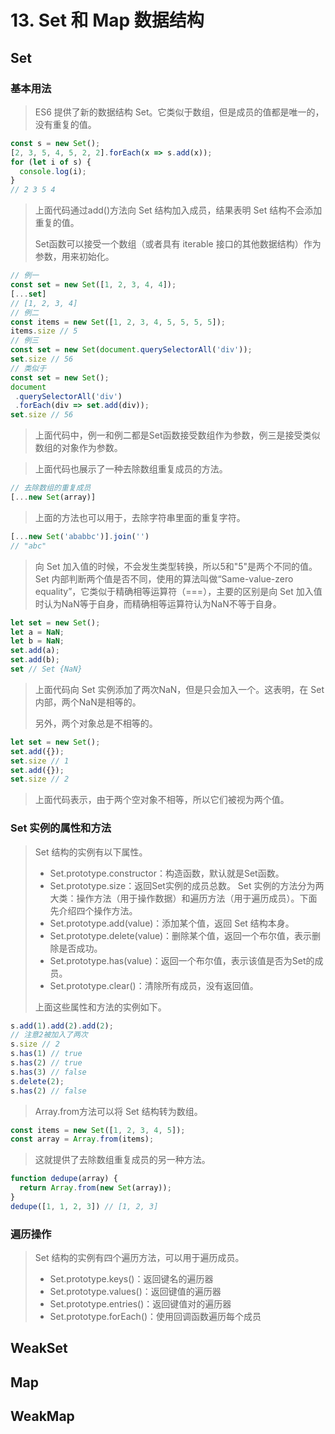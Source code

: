 # 13. Set 和 Map 数据结构

## Set

### 基本用法
> ES6 提供了新的数据结构 Set。它类似于数组，但是成员的值都是唯一的，没有重复的值。
```js
const s = new Set();
[2, 3, 5, 4, 5, 2, 2].forEach(x => s.add(x));
for (let i of s) {
  console.log(i);
}
// 2 3 5 4
```
> 上面代码通过add()方法向 Set 结构加入成员，结果表明 Set 结构不会添加重复的值。
>
> Set函数可以接受一个数组（或者具有 iterable 接口的其他数据结构）作为参数，用来初始化。
```js
// 例一
const set = new Set([1, 2, 3, 4, 4]);
[...set]
// [1, 2, 3, 4]
// 例二
const items = new Set([1, 2, 3, 4, 5, 5, 5, 5]);
items.size // 5
// 例三
const set = new Set(document.querySelectorAll('div'));
set.size // 56
// 类似于
const set = new Set();
document
 .querySelectorAll('div')
 .forEach(div => set.add(div));
set.size // 56
```
> 上面代码中，例一和例二都是Set函数接受数组作为参数，例三是接受类似数组的对象作为参数。

> 上面代码也展示了一种去除数组重复成员的方法。
```js
// 去除数组的重复成员
[...new Set(array)]
```
> 上面的方法也可以用于，去除字符串里面的重复字符。
```js
[...new Set('ababbc')].join('')
// "abc"
```
> 向 Set 加入值的时候，不会发生类型转换，所以5和"5"是两个不同的值。Set 内部判断两个值是否不同，使用的算法叫做“Same-value-zero equality”，它类似于精确相等运算符（===），主要的区别是向 Set 加入值时认为NaN等于自身，而精确相等运算符认为NaN不等于自身。
```js
let set = new Set();
let a = NaN;
let b = NaN;
set.add(a);
set.add(b);
set // Set {NaN}
```
> 上面代码向 Set 实例添加了两次NaN，但是只会加入一个。这表明，在 Set 内部，两个NaN是相等的。
> 
> 另外，两个对象总是不相等的。
```js
let set = new Set();
set.add({});
set.size // 1
set.add({});
set.size // 2
```
> 上面代码表示，由于两个空对象不相等，所以它们被视为两个值。


### Set 实例的属性和方法
> Set 结构的实例有以下属性。
> - Set.prototype.constructor：构造函数，默认就是Set函数。
> - Set.prototype.size：返回Set实例的成员总数。
> Set 实例的方法分为两大类：操作方法（用于操作数据）和遍历方法（用于遍历成员）。下面先介绍四个操作方法。
> - Set.prototype.add(value)：添加某个值，返回 Set 结构本身。
> - Set.prototype.delete(value)：删除某个值，返回一个布尔值，表示删除是否成功。
> - Set.prototype.has(value)：返回一个布尔值，表示该值是否为Set的成员。
> - Set.prototype.clear()：清除所有成员，没有返回值。
>
> 上面这些属性和方法的实例如下。

```js
s.add(1).add(2).add(2);
// 注意2被加入了两次
s.size // 2
s.has(1) // true
s.has(2) // true
s.has(3) // false
s.delete(2);
s.has(2) // false
```

> Array.from方法可以将 Set 结构转为数组。
```js
const items = new Set([1, 2, 3, 4, 5]);
const array = Array.from(items);
```
> 这就提供了去除数组重复成员的另一种方法。
```js
function dedupe(array) {
  return Array.from(new Set(array));
}
dedupe([1, 1, 2, 3]) // [1, 2, 3]
```

### 遍历操作
> Set 结构的实例有四个遍历方法，可以用于遍历成员。
> - Set.prototype.keys()：返回键名的遍历器
> - Set.prototype.values()：返回键值的遍历器
> - Set.prototype.entries()：返回键值对的遍历器
> - Set.prototype.forEach()：使用回调函数遍历每个成员

## WeakSet

## Map

## WeakMap